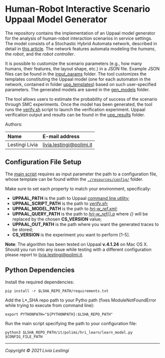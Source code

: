 Human-Robot Interactive Scenario Uppaal Model Generator 
====================================

The repository contains the implementation of an Uppaal model generator for the analysis of human-robot interaction scenarios in service settings.
The model consists of a Stochastic Hybrid Automata network, described in detail in [this article][paper2].
The network features automata modeling the *humans*, the *robot*, and the *robot controller*.

It is possible to customize the scenario parameters (e.g., how many humans, their features, the layout shape, etc.) in a JSON file. Example JSON files can be found in the [input_params](resources/input_params) folder.
The tool customizes the templates constituting the Uppaal model (one for each automaton in the network, contained in folder [upp_templates](resources/upp_templates)) based on such user-specified parameters. The generated models are saved in the [gen_models](resources/gen_models) folder.

The tool allows users to estimate the probability of success of the scenario through SMC experiments. Once the model has been generated, the tool runs the [verify.sh](resources/upp_resources) script to launch the verification experiment. Uppaal verification output and results can be found in the [upp_results](resources/upp_results) folder.

Authors:

| Name              | E-mail address           |
|:----------------- |:-------------------------|
| Lestingi Livia    | livia.lestingi@polimi.it |


Configuration File Setup
-----------

The [main script](src/main.py) requires as input parameter the path to a configuration file, whose template can be found within the [`./resources/config/`](resources/config) folder.

Make sure to set each property to match your environment, specifically: 
- **UPPAAL_PATH** is the path to Uppaal [command line utility][verifyta];
- **UPPAAL_SCRIPT_PATH** is the path to [*verify.sh*](resources/scripts);
- **UPPAAL_MODEL_PATH** is the path to [*hri-w_ref.xml*](resources/uppaal_resources); 
- **UPPAAL_QUERY_PATH** is the path to [*hri-w_ref{}.q*](resources/uppaal_resources) where *{}* will be replaced by the chosen **CS_VERSION** value;
- **UPPAAL_OUT_PATH** is the path where you want the generated traces to be stored;
- **CS_VERSION** is the experiment you want to perform \[1-5\].

**Note**: The algorithm has been tested on Uppaal **v.4.1.24** on Mac OS X. Should you run into any issue while testing with a different configuration please report to livia.lestingi@polimi.it.

Python Dependencies
-----------

Install the required dependencies:

	pip install -r $LSHA_REPO_PATH/requirements.txt

Add the L\*\_SHA repo path to your Pytho path (fixes ModuleNotFoundError while trying to execute from command line):

	export PYTHONPATH="${PYTHONPATH}:$LSHA_REPO_PATH"

Run the main script specifying the path to your configuration file:

	python3 $LSHA_REPO_PATH/it/polimi/hri_learn/learn_model.py $CONFIG_FILE_PATH
	
---

*Copyright &copy; 2021 Livia Lestingi*

[paper1]: https://doi.org/10.4204/EPTCS.319.2
[paper2]: https://doi.org/10.1007/978-3-030-58768-0_17
[paper3]: https://doi.org/10.1109/SMC42975.2020.9283204
[paper4]: https://doi.org/10.1109/ACCESS.2021.3117852
[angluin]: https://doi.org/10.1016/0890-5401(87)90052-6
[uppaal]: https://uppaal.org/
[dep]: https://github.com/LesLivia/hri_deployment
[verifyta]: https://docs.uppaal.org/toolsandapi/verifyta/